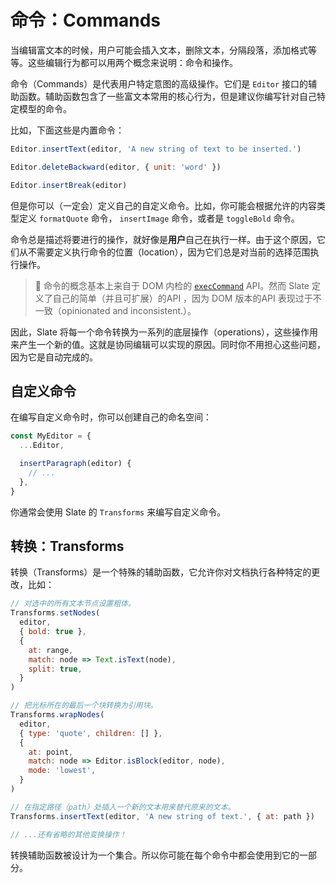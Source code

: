 # 命令：Commands

当编辑富文本的时候，用户可能会插入文本，删除文本，分隔段落，添加格式等等。这些编辑行为都可以用两个概念来说明：命令和操作。

命令（Commands）是代表用户特定意图的高级操作。它们是 `Editor` 接口的辅助函数。辅助函数包含了一些富文本常用的核心行为，但是建议你编写针对自己特定模型的命令。

比如，下面这些是内置命令：

```js
Editor.insertText(editor, 'A new string of text to be inserted.')

Editor.deleteBackward(editor, { unit: 'word' })

Editor.insertBreak(editor)
```

但是你可以（一定会）定义自己的自定义命令。比如，你可能会根据允许的内容类型定义 `formatQuote` 命令， `insertImage` 命令，或者是 `toggleBold` 命令。

命令总是描述将要进行的操作，就好像是**用户**自己在执行一样。由于这个原因，它们从不需要定义执行命令的位置（location），因为它们总是对当前的选择范围执行操作。

> 🤖 命令的概念基本上来自于 DOM 内检的 [`execCommand`](https://developer.mozilla.org/en-US/docs/Web/API/Document/execCommand) API。然而 Slate 定义了自己的简单（并且可扩展）的API ，因为 DOM 版本的API 表现过于不一致（opinionated and inconsistent.）。

因此，Slate 将每一个命令转换为一系列的底层操作（operations），这些操作用来产生一个新的值。这就是协同编辑可以实现的原因。同时你不用担心这些问题，因为它是自动完成的。

## 自定义命令

在编写自定义命令时，你可以创建自己的命名空间：

```js
const MyEditor = {
  ...Editor,

  insertParagraph(editor) {
    // ...
  },
}
```

你通常会使用 Slate 的 `Transforms` 来编写自定义命令。

## 转换：Transforms

转换（Transforms）是一个特殊的辅助函数，它允许你对文档执行各种特定的更改，比如：

```js
// 对选中的所有文本节点设置粗体。
Transforms.setNodes(
  editor,
  { bold: true },
  {
    at: range,
    match: node => Text.isText(node),
    split: true,
  }
)

// 把光标所在的最后一个块转换为引用块。
Transforms.wrapNodes(
  editor,
  { type: 'quote', children: [] },
  {
    at: point,
    match: node => Editor.isBlock(editor, node),
    mode: 'lowest',
  }
)

// 在指定路径（path）处插入一个新的文本用来替代原来的文本。
Transforms.insertText(editor, 'A new string of text.', { at: path })

// ...还有省略的其他变换操作！
```

转换辅助函数被设计为一个集合。所以你可能在每个命令中都会使用到它的一部分。
